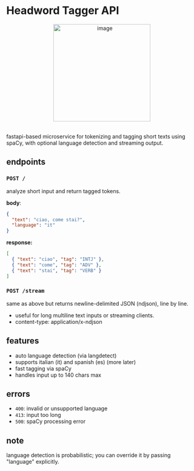 # Headword Tagger API

<p align="center">
  <img width="256" height="256" alt="image" src="https://github.com/user-attachments/assets/f396e6e7-f231-438b-b5fe-150fcde7b4ce" />
</p>

<br/>
fastapi-based microservice for tokenizing and tagging short texts using spaCy, with optional language detection and streaming output.

## endpoints

### `POST /`
analyze short input and return tagged tokens.

**body**:
```json
{
  "text": "ciao, come stai?",
  "language": "it"
}
```

**response:**
```json
[
  { "text": "ciao", "tag": "INTJ" },
  { "text": "come", "tag": "ADV" },
  { "text": "stai", "tag": "VERB" }
]
```

### `POST /stream`

same as above but returns newline-delimited JSON (ndjson), line by line.
- useful for long multiline text inputs or streaming clients.
- content-type: application/x-ndjson

## features
- auto language detection (via langdetect)
- supports italian (it) and spanish (es) (more later)
- fast tagging via spaCy
- handles input up to 140 chars max

## errors
- `400`: invalid or unsupported language
- `413`: input too long
- `500`: spaCy processing error

## note
language detection is probabilistic; you can override it by passing "language" explicitly.

